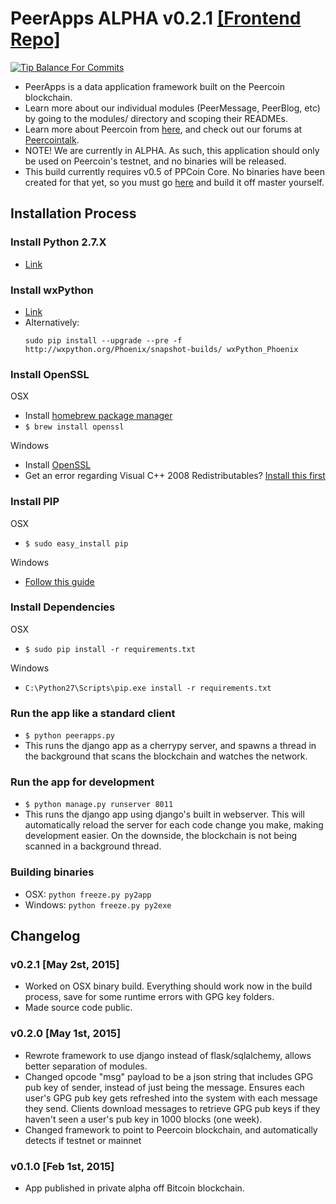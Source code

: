 PeerApps ALPHA v0.2.1 [[Frontend Repo]](https://github.com/Peerapps/Peerapps-Frontend)
===

[![Tip Balance For Commits](http://peer4commit.com/projects/148.svg)](http://peer4commit.com/projects/148)

 - PeerApps is a data application framework built on the Peercoin blockchain.
 - Learn more about our individual modules (PeerMessage, PeerBlog, etc) by going to the modules/ directory and scoping their READMEs.
 - Learn more about Peercoin from [here](http://peercoin.net/), and check out our forums at [Peercointalk](http://peercointalk.org/).
 - NOTE! We are currently in ALPHA. As such, this application should only be used on Peercoin's testnet, and no binaries will be released.
 - This build currently requires v0.5 of PPCoin Core. No binaries have been created for that yet, so you must go [here](https://github.com/ppcoin/ppcoin) and build it off master yourself.

## Installation Process

### Install Python 2.7.X
 - [Link](https://www.python.org/download/releases/2.7.8/)

### Install wxPython
 - [Link](http://www.wxpython.org/download.php)
 - Alternatively:
    ```
    sudo pip install --upgrade --pre -f http://wxpython.org/Phoenix/snapshot-builds/ wxPython_Phoenix
    ```

### Install OpenSSL
OSX
 - Install [homebrew package manager](http://brew.sh/)
 - ``` $ brew install openssl ```

Windows
 - Install [OpenSSL](http://slproweb.com/download/Win32OpenSSL-1_0_1L.exe)
 - Get an error regarding Visual C++ 2008 Redistributables? [Install this first](http://www.microsoft.com/downloads/details.aspx?familyid=9B2DA534-3E03-4391-8A4D-074B9F2BC1BF)

### Install PIP
OSX
 - ``` $ sudo easy_install pip ```

Windows
 - [Follow this guide](http://stackoverflow.com/questions/4750806/how-to-install-pip-on-windows/12476379#12476379)

### Install Dependencies
OSX
 - ``` $ sudo pip install -r requirements.txt ```

Windows
 - ``` C:\Python27\Scripts\pip.exe install -r requirements.txt ```

### Run the app like a standard client
 - ``` $ python peerapps.py ```
 - This runs the django app as a cherrypy server, and spawns a thread in the background that scans the blockchain and watches the network.

### Run the app for development
 - ``` $ python manage.py runserver 8011 ```
 - This runs the django app using django's built in webserver. This will automatically reload the server for each code change you make, making development easier. On the downside, the blockchain is not being scanned in a background thread.

### Building binaries
 - OSX: ``` python freeze.py py2app ```
 - Windows: ``` python freeze.py py2exe ```

## Changelog

### v0.2.1 [May 2st, 2015]

* Worked on OSX binary build. Everything should work now in the build process, save for some runtime errors with GPG key folders.
* Made source code public.

### v0.2.0 [May 1st, 2015]

* Rewrote framework to use django instead of flask/sqlalchemy, allows better separation of modules.
* Changed opcode "msg" payload to be a json string that includes GPG pub key of sender, instead of just being the message. Ensures each user's GPG pub key gets refreshed into the system with each message they send. Clients download messages to retrieve GPG pub keys if they haven't seen a user's pub key in 1000 blocks (one week).
* Changed framework to point to Peercoin blockchain, and automatically detects if testnet or mainnet

### v0.1.0 [Feb 1st, 2015]

* App published in private alpha off Bitcoin blockchain.

